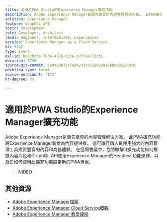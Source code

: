 ```yaml
---
title: 適用於PWA Studio的Experience Manager擴充功能
description: Adobe Experience Manager是領先業界的內容管理解決方案。 此PWA擴充功能將Experience Manager新增為內容提供者。 這可讓行銷人員使用強大的內容管理工具建置豐富的內容和商務體驗。 在這場會議中，您將瞭解1)擴充功能如何根據內容片段和GraphQL API使用Experience Manager的Headless功能運作，以及2)如何使用此擴充功能設定新的PWA專案。
solution: Experience Manager
feature: GraphQL API
topic: Development
role: Developer, Architect
level: Beginner, Intermediate, Experienced
version: Experience Manager as a Cloud Service
kt: 9142
type: Event
exl-id: bc428c6e-703a-4826-b2ce-c7f79a772cb5
duration: 1796
source-git-commit: 5c946ab73e78d4243ca310032a10bb8e82228c3d
workflow-type: tm+mt
source-wordcount: '171'
ht-degree: 3%

---
```


# 適用於PWA Studio的Experience Manager擴充功能

Adobe Experience Manager是領先業界的內容管理解決方案。 此PWA擴充功能將Experience Manager新增為內容提供者。 這可讓行銷人員使用強大的內容管理工具建置豐富的內容和商務體驗。 在這場會議中，您將瞭解1)擴充功能如何根據內容片段和GraphQL API使用Experience Manager的Headless功能運作，以及2)如何使用此擴充功能設定新的PWA專案。

>[!VIDEO](https://video.tv.adobe.com/v/337581/?quality=12&learn=on&hidetitle=true)

## 其他資源

- [Adobe Experience Manager檔案](https://experienceleague.adobe.com/docs/experience-manager-cloud-service.html?lang=zh-Hant)
- [Adobe Experience Manager Cloud Service概觀](https://experienceleague.adobe.com/docs/experience-manager-cloud-service/overview/home.html?lang=zh-Hant)
- [Adobe Experience Manager 教學課程](https://experienceleague.adobe.com/docs/experience-manager-tutorials.html?lang=zh-Hant)
